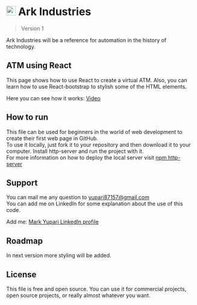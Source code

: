 <h1><img src="./images/favicon.ico" alt="personal logo" width=25> Ark Industries</h1>

> Version 1

Ark Industries will be a reference for automation in the history of technology.

## ATM using React

This page shows how to use React to create a virtual ATM. Also, you can learn how to use React-bootstrap to stylish some of the HTML elements.  
<p>Here you can see how it works: <a href="https://www.loom.com/share/be221b40f46e49adad6b4e8263bf8497?sid=25234d7f-283b-4e39-b21d-0d82b2729389" target="_blank">Video</a></p>

## How to run

This file can be used for beginners in the world of web development to create their first web page in GitHub.  
To use it locally, just fork it to your repository and then download it to your computer. Install http-server and run the project with it.  
For more information on how to deploy the local server visit <a href="https://www.npmjs.com/package/http-server" target="_blank">npm http-server</a>

## Support

You can mail me any question to yupari87157@gmail.com  
You can add me on LinkedIn for some explanation about the use of this code.  
<p>Add me: <a href="https://www.linkedin.com/in/markyupariruiz/" target="_blank">Mark Yupari LinkedIn profile</a></p>

## Roadmap

In next version more styling will be added.

## License

This file is free and open source. You can use it for commercial projects, open source projects, or really almost whatever you want.
